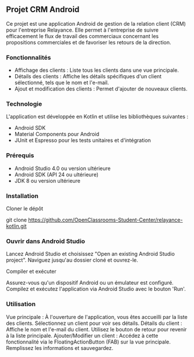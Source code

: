 ## Projet CRM Android

Ce projet est une application Android de gestion de la relation client (CRM) pour l'entreprise Relayance. Elle permet à l'entreprise de suivre efficacement le flux de travail des commerciaux concernant les propositions commerciales et de favoriser les retours de la direction.

### Fonctionnalités
- Affichage des clients : Liste tous les clients dans une vue principale.
- Détails des clients : Affiche les détails spécifiques d'un client sélectionné, tels que le nom et l'e-mail.
- Ajout et modification des clients : Permet d'ajouter de nouveaux clients.

### Technologie

L'application est développée en Kotlin et utilise les bibliothèques suivantes :

- Android SDK
- Material Components pour Android
- JUnit et Espresso pour les tests unitaires et d'intégration

### Prérequis

- Android Studio 4.0 ou version ultérieure
- Android SDK (API 24 ou ultérieure)
- JDK 8 ou version ultérieure

### Installation

Cloner le dépôt

git clone https://github.com/OpenClassrooms-Student-Center/relayance-kotlin.git

### Ouvrir dans Android Studio

Lancez Android Studio et choisissez "Open an existing Android Studio project". Naviguez jusqu'au dossier cloné et ouvrez-le.

Compiler et exécuter

Assurez-vous qu'un dispositif Android ou un émulateur est configuré. Compilez et exécutez l'application via Android Studio avec le bouton 'Run'.

### Utilisation

Vue principale : À l'ouverture de l'application, vous êtes accueilli par la liste des clients. Sélectionnez un client pour voir ses détails.
Détails du client : Affiche le nom et l'e-mail du client. Utilisez le bouton de retour pour revenir à la liste principale.
Ajouter/Modifier un client : Accédez à cette fonctionnalité via le FloatingActionButton (FAB) sur la vue principale. Remplissez les informations et sauvegardez.
